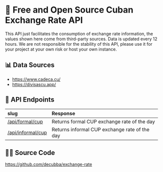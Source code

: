 # 💱 Free and Open Source Cuban Exchange Rate API

This API just facilitates the consumption of exchange rate information, the values shown here come from third-party sources. Data is updated every 12 hours. We are not responsible for the stability of this API, please use it for your project at your own risk or host your own instance.

## 📊 Data Sources

- https://www.cadeca.cu/
- https://divisascu.app/


## 🧞 API Endpoints

| slug                      | Response                                         |
| :------------------------ | :----------------------------------------------- |
| [/api/formal/cup](/api/formal/cup)         | Returns formal CUP exchange rate of the day      |
| [/api/informal/cup](/api/informal/cup)       | Returns informal CUP exchange rate of the day    |

## 👨‍💻 Source Code 

https://github.com/decubba/exchange-rate
